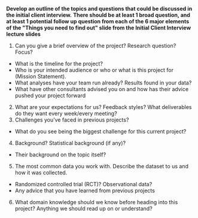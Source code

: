 **Develop an outline of the topics and questions that could be discussed in the initial client interview.**
**There should be at least 1 broad question, and at least 1 potential follow up question from each of the 6 major elements of the "Things you need to find out" 
slide from the Initial Client Interview lecture slides**
1. Can you give a brief overview of the project? Research question? Focus?
- What is the timeline for the project?
- Who is your intended audience or who or what is this project for (Mission Statement).
-  What analyses have your team run already? Results found in your data?
-  What have other consultants advised you on and how has their advice pushed your project forward
2. What are your expectations for us?
   Feedback styles? What deliverables do they want every week/every meeting?
3. Challenges you’ve faced in previous projects?
- What do you see being the biggest challenge for this current project?
4. Background? Statistical background (if any)? 
- Their background on the topic itself? 
5. The most common data you work with. Describe the dataset to us and how it was collected.
- Randomized controlled trial (RCT)? Observational data?
- Any advice that you have learned from previous projects
6. What domain knowledge should we know before heading into this project? Anything we should read up on or understand? 
